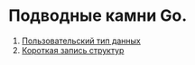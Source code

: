 # Подводные камни Go.

1. [Пользовательский тип данных](https://github.com/Delgus/underwater-stones/tree/master/your-type/README.MD)
2. [Короткая запись структур](https://github.com/Delgus/underwater-stones/tree/master/short_init_struct/README.MD)
